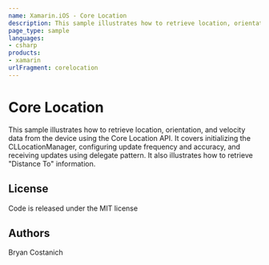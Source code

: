 ```yaml
---
name: Xamarin.iOS - Core Location
description: This sample illustrates how to retrieve location, orientation, and velocity data from the device using the Core Location API. It covers...
page_type: sample
languages:
- csharp
products:
- xamarin
urlFragment: corelocation
---
```

# Core Location

This sample illustrates how to retrieve location, orientation, and velocity data from the device using the Core Location API. It covers initializing the CLLocationManager, configuring update frequency and accuracy, and receiving updates using delegate pattern.
It also illustrates how to retrieve "Distance To" information.

## License
Code is released under the MIT license

## Authors

Bryan Costanich
